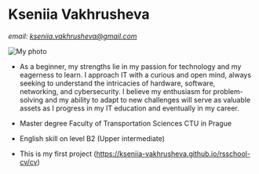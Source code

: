 # Kseniia Vakhrusheva


*email: kseniia.vakhrusheva@gmail.com*


![My photo](https://sun9-39.userapi.com/impg/6BbXcoue8BW5tzkjRUv3tvVyUMsN-MM4Wius9w/Uyc8unXGcl0.jpg?size=2560x1707&quality=95&sign=14599e7377d3955cee74a0f12dd020a9&type=album)


- As a beginner, my strengths lie in my passion for technology and my eagerness to learn. I approach IT with a curious and open mind, always seeking to understand the intricacies of hardware, software, networking, and cybersecurity. I believe my enthusiasm for problem-solving and my ability to adapt to new challenges will serve as valuable assets as I progress in my IT education and eventually in my career.


- Master degree Faculty of Transportation Sciences CTU in Prague



- English skill on level B2 (Upper intermediate)



- This is my first project (https://kseniia-vakhrusheva.github.io/rsschool-cv/cv)